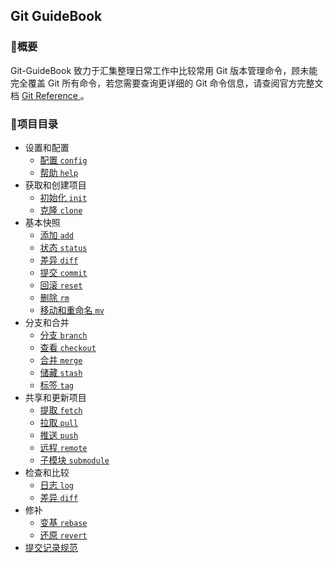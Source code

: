 ## Git GuideBook

### :speech_balloon:概要

Git-GuideBook 致力于汇集整理日常工作中比较常用 Git 版本管理命令，顾未能完全覆盖 Git 所有命令，若您需要查询更详细的 Git 命令信息，请查阅官方完整文档 [Git Reference ](https://git-scm.com/docs) 。

### :bookmark:项目目录

- 设置和配置
  - [配置 `config`](1_Setup%26Config.md#配置-config)
  - [帮助 `help`](1_Setup%26Config.md#帮助-help)
- 获取和创建项目
  - [初始化 `init`](2_Getting%26CreatingProjects.md#初始化-init)
  - [克隆 `clone`](2_Getting%26CreatingProjects.md#克隆-clone)
- 基本快照
  - [添加 `add`](3_BasicSnapshotting.md#添加-add)
  - [状态 `status`](3_BasicSnapshotting.md#状态-status)
  - [差异 `diff`](3_BasicSnapshotting.md#差异-diff)
  - [提交 `commit`](3_BasicSnapshotting.md#提交-commit)
  - [回滚 `reset`](3_BasicSnapshotting.md#回滚-reset)
  - [删除 `rm`](3_BasicSnapshotting.md#删除-rm)
  - [移动和重命名 `mv`](3_BasicSnapshotting.md#移动和重命名-mv)
- 分支和合并
  - [分支 `branch`](4_Branching%26Merging.md#分支-branch)
  - [查看 `checkout`](4_Branching%26Merging.md#查看-checkout)
  - [合并 `merge`](4_Branching%26Merging.md#合并-merge)
  - [储藏 `stash`](4_Branching%26Merging.md#储藏-stash)
  - [标签 `tag`](4_Branching%26Merging.md#标签-tag)
- 共享和更新项目
  - [提取 `fetch`](5_Sharing%26UpdatingProjects.md#提取-fetch)
  - [拉取 `pull`](5_Sharing%26UpdatingProjects.md#拉取-pull)
  - [推送 `push`](5_Sharing%26UpdatingProjects.md#推送-push)
  - [远程 `remote`](5_Sharing%26UpdatingProjects.md#远程-remote)
  - [子模块 `submodule`](5_Sharing%26UpdatingProjects.md#子模块-submodule)
- 检查和比较
  - [日志 `log`](6_Inspection%26Comparison.md#日志-log)
  - [差异 `diff`](6_Inspection%26Comparison.md#差异-diff)
- 修补
  - [变基 `rebase`](7_Patching#变基-rebase)
  - [还原 `revert`](7_Patching#还原-revert)
- [提交记录规范](CommitGuideStandard.md)